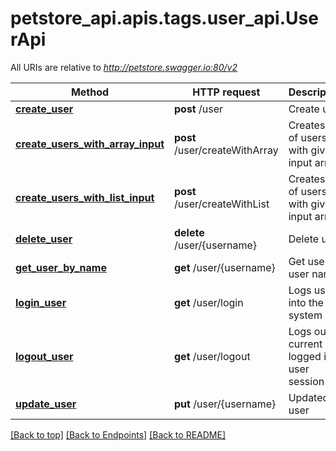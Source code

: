 <a name="top"></a>
# petstore_api.apis.tags.user_api.UserApi

All URIs are relative to *http://petstore.swagger.io:80/v2*

Method | HTTP request | Description
------------- | ------------- | -------------
[**create_user**](user_api/create_user.md) | **post** /user | Create user
[**create_users_with_array_input**](user_api/create_users_with_array_input.md) | **post** /user/createWithArray | Creates list of users with given input array
[**create_users_with_list_input**](user_api/create_users_with_list_input.md) | **post** /user/createWithList | Creates list of users with given input array
[**delete_user**](user_api/delete_user.md) | **delete** /user/{username} | Delete user
[**get_user_by_name**](user_api/get_user_by_name.md) | **get** /user/{username} | Get user by user name
[**login_user**](user_api/login_user.md) | **get** /user/login | Logs user into the system
[**logout_user**](user_api/logout_user.md) | **get** /user/logout | Logs out current logged in user session
[**update_user**](user_api/update_user.md) | **put** /user/{username} | Updated user

[[Back to top]](#top) [[Back to Endpoints]](../../../README.md#Endpoints) [[Back to README]](../../../README.md)
